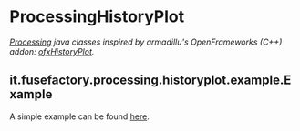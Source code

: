 # ProcessingHistoryPlot

_[Processing](https://processing.org/) java classes inspired by armadillu's OpenFrameworks (C++) addon: [ofxHistoryPlot](https://github.com/armadillu/ofxHistoryPlot)._

## it.fusefactory.processing.historyplot.example.Example 

A simple example can be found [here](/src/main/java/ExampleProcessingHistoryPlot/ExampleProcessingHistoryPlot.java).
